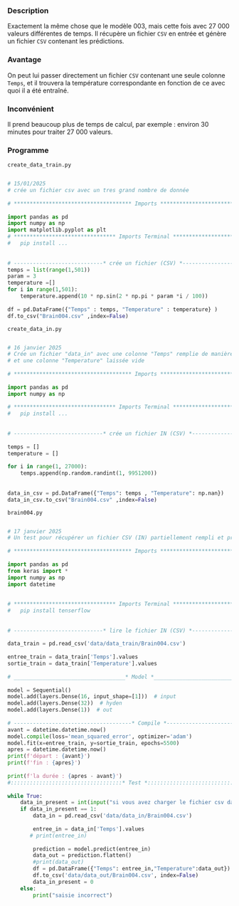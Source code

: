 ### Description
Exactement la même chose que le modèle 003, mais cette fois avec 27 000 valeurs différentes de temps. Il récupère un fichier `CSV` en entrée et génère un fichier `CSV` contenant les prédictions.
### Avantage 
On peut lui passer directement un fichier `CSV` contenant une seule colonne `Temps`, et il trouvera la température correspondante en fonction de ce avec quoi il a été entraîné.

### Inconvénient 
Il prend beaucoup plus de temps de calcul, par exemple : environ 30 minutes pour traiter 27 000 valeurs.
### Programme
`create_data_train.py`
```python

# 15/01/2025  
# crée un fichier csv avec un tres grand nombre de donnée  
  
# ************************************* Imports ******************************#  
  
import pandas as pd  
import numpy as np  
import matplotlib.pyplot as plt  
# ******************************** Imports Terminal **************************#  
#   pip install ...  
  
  
# ----------------------------* crée un fichier (CSV) *---------------------#  
temps = list(range(1,501))  
param = 3  
temperature =[]  
for i in range(1,501):  
    temperature.append(10 * np.sin(2 * np.pi * param *i / 100)) 
  
df = pd.DataFrame({"Temps" : temps, "Temperature" : temperature} )  
df.to_csv("Brain004.csv" ,index=False)
```

`create_data_in.py`
```python

# 16 janvier 2025  
# Crée un fichier "data_in" avec une colonne "Temps" remplie de manière aléatoire  
# et une colonne "Temperature" laissée vide  
  
# ************************************* Imports ******************************#  
  
import pandas as pd  
import numpy as np  
  
# ******************************** Imports Terminal **************************#  
#   pip install ...  
  
  
# ----------------------------* crée un fichier IN (CSV) *---------------------#  
  
temps = []  
temperature = []  
  
for i in range(1, 27000):  
    temps.append(np.random.randint(1, 9951200))  
  
  
data_in_csv = pd.DataFrame({"Temps": temps , "Temperature": np.nan})  
data_in_csv.to_csv("Brain004.csv" ,index=False)

```


`brain004.py`
```python

# 17 janvier 2025  
# Un test pour récupérer un fichier CSV (IN) partiellement rempli et prédire les valeurs manquantes avec cette fois plus de donnée et une formule de mathématique plus complex  
  
# ************************************* Imports ******************************#  
  
import pandas as pd  
from keras import *  
import numpy as np  
import datetime  
  
  
# ******************************** Imports Terminal **************************#  
#   pip install tenserflow  
  
  
# ----------------------------* lire le fichier IN (CSV) *---------------------#  
  
data_train = pd.read_csv('data/data_train/Brain004.csv')  
  
entree_train = data_train['Temps'].values  
sortie_train = data_train['Temperature'].values  
  
# ___________________________________* Model *_________________________________#  
  
model = Sequential()  
model.add(layers.Dense(16, input_shape=[1]))  # input  
model.add(layers.Dense(32))  # hyden  
model.add(layers.Dense(1))  # out  
  
# -------------------------------------* Compile *-----------------------------#  
avant = datetime.datetime.now()  
model.compile(loss='mean_squared_error', optimizer='adam')  
model.fit(x=entree_train, y=sortie_train, epochs=5500)  
apres = datetime.datetime.now()  
print(f'départ : {avant}')  
print(f'fin : {apres}')  
  
print(f'la durée : {apres - avant}')  
#:::::::::::::::::::::::::::::::::::* Test *:::::::::::::::::::::::::::::::::#  
  
while True:  
    data_in_present = int(input("si vous avez charger le fichier csv dans data_in entrez 1 : "))  
    if data_in_present == 1:  
        data_in = pd.read_csv('data/data_in/Brain004.csv')  
  
        entree_in = data_in['Temps'].values  
       # print(entree_in)  
  
        prediction = model.predict(entree_in)  
        data_out = prediction.flatten()  
        #print(data_out)  
        df = pd.DataFrame({"Temps": entree_in,"Temperature":data_out})  
        df.to_csv('data/data_out/Brain004.csv', index=False)  
        data_in_present = 0  
    else:  
        print("saisie incorrect")

```